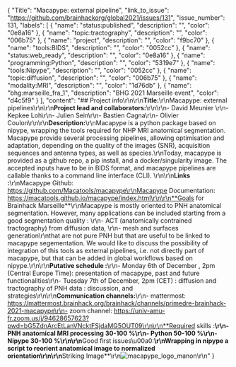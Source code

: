 {
  "Title": "Macapype: external pipeline",
  "link_to_issue": "https://github.com/brainhackorg/global2021/issues/131",
  "issue_number": 131,
  "labels": [
    {
      "name": "status:published",
      "description": "",
      "color": "0e8a16"
    },
    {
      "name": "topic:tractography",
      "description": "",
      "color": "006b75"
    },
    {
      "name": "project",
      "description": "",
      "color": "f9bc70"
    },
    {
      "name": "tools:BIDS",
      "description": "",
      "color": "0052cc"
    },
    {
      "name": "status:web_ready",
      "description": "",
      "color": "0e8a16"
    },
    {
      "name": "programming:Python",
      "description": "",
      "color": "5319e7"
    },
    {
      "name": "tools:Nipype",
      "description": "",
      "color": "0052cc"
    },
    {
      "name": "topic:diffusion",
      "description": "",
      "color": "006b75"
    },
    {
      "name": "modality:MRI",
      "description": "",
      "color": "1d76db"
    },
    {
      "name": "bhg:marseille_fra_1",
      "description": "BHG 2021 Marseille event",
      "color": "d4c5f9"
    }
  ],
  "content": "## Project info\r\n\r\n**Title:**\r\nMacapype: external pipelines\r\n\r\n**Project lead and collaborators:**\r\n\r\n- David Meunier \r\n- Kepkee Loh\r\n- Julien Sein\r\n- Bastien Cagna\r\n- Olivier Coulon\r\n\r\n**Description:**\r\nMacapype is a python package based on nipype, wrapping the tools required for NHP MRI anatomical segmentation. Macapype provide several processing pipelines, allowing optimisation and adaptation, depending on the quality of the images (SNR), acquisition sequences and antenna types, as well as species.\r\nToday, macapype is provided as a github repo, a pip install, and a docker/singularity image. The accepted inputs have to be in BIDS format, and macapype pipelines are callable thanks to a command line interface (CLI). \r\n\r\n**Links :**\r\nMacapype Github: https://github.com/Macatools/macapype\r\nMacapype Documentation: https://macatools.github.io/macapype/index.html\r\n\r\n**Goals for Brainhack Marseille**\r\nMacapype is mostly oriented to PNH anatomical segmentation. However, many applications can be included starting from a good segmentation quality : \r\n- ACT (anatomically contrained tractography) from diffusion data, \r\n- mesh and surfaces generation\r\nthat are not pure PNH but that are useful to be linked to macapype segementation. We would like to discuss the possibility of integration of this tools as external pipelines, i.e. not directly part of macapype, but that can be added in global workflows based on nipype.\r\n\r\n**Putative schedule :**\r\n- Monday 6th of December , 2pm (Central Europe Time): presentation of macapype, past and future functionalities\r\n- Tuesday 7th of December, 2pm (CET) : diffusion and tractography of PNH data : discussion, and strategies\r\n\r\n**Communication channels:**\r\n- mattermost: https://mattermost.brainhack.org/brainhack/channels/primedre-brainhack-2021-macapype\r\n- zoom channel: https://univ-amu-fr.zoom.us/j/94628657623?pwd=bG5ZdnArcEtLanVNcktFSjdaMG5OUT09\r\n\r\n**Required skills :**\r\n- PNH anatomical MRI processing 30-100 %\r\n- Python 50-100 %\r\n- Nipype 30-100 %\r\n\r\n**Good first issues\u00a0:**\r\nWrapping in nipype a script to reorient anatomical image to normalized orientation\r\n\r\n**Striking Image**\r\n![macapype_logo_manon](https://user-images.githubusercontent.com/7290245/143407460-dee2115d-feb6-4089-b514-f2d19deef17b.jpg)\r\n"
}